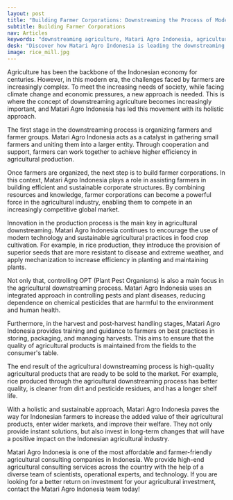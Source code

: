 ```yaml
---
layout: post
title: "Building Farmer Corporations: Downstreaming the Process of Modernizing the Agricultural Industry"
subtitle: Building Farmer Corporations
nav: Articles
keywords: "downstreaming agriculture, Matari Agro Indonesia, agricultural innovation, farmer corporations, sustainable practices"
desk: "Discover how Matari Agro Indonesia is leading the downstreaming movement with a holistic approach, helping farmers increase the added value of their products and compete in the global market"
image: rice_mill.jpg
---
```


Agriculture has been the backbone of the Indonesian economy for centuries. However, in this modern era, the challenges faced by farmers are increasingly complex. To meet the increasing needs of society, while facing climate change and economic pressures, a new approach is needed. This is where the concept of downstreaming agriculture becomes increasingly important, and Matari Agro Indonesia has led this movement with its holistic approach.

The first stage in the downstreaming process is organizing farmers and farmer groups. Matari Agro Indonesia acts as a catalyst in gathering small farmers and uniting them into a larger entity. Through cooperation and support, farmers can work together to achieve higher efficiency in agricultural production.

Once farmers are organized, the next step is to build farmer corporations. In this context, Matari Agro Indonesia plays a role in assisting farmers in building efficient and sustainable corporate structures. By combining resources and knowledge, farmer corporations can become a powerful force in the agricultural industry, enabling them to compete in an increasingly competitive global market.

Innovation in the production process is the main key in agricultural downstreaming. Matari Agro Indonesia continues to encourage the use of modern technology and sustainable agricultural practices in food crop cultivation. For example, in rice production, they introduce the provision of superior seeds that are more resistant to disease and extreme weather, and apply mechanization to increase efficiency in planting and maintaining plants.

Not only that, controlling OPT (Plant Pest Organisms) is also a main focus in the agricultural downstreaming process. Matari Agro Indonesia uses an integrated approach in controlling pests and plant diseases, reducing dependence on chemical pesticides that are harmful to the environment and human health.

Furthermore, in the harvest and post-harvest handling stages, Matari Agro Indonesia provides training and guidance to farmers on best practices in storing, packaging, and managing harvests. This aims to ensure that the quality of agricultural products is maintained from the fields to the consumer's table.

The end result of the agricultural downstreaming process is high-quality agricultural products that are ready to be sold to the market. For example, rice produced through the agricultural downstreaming process has better quality, is cleaner from dirt and pesticide residues, and has a longer shelf life.

With a holistic and sustainable approach, Matari Agro Indonesia paves the way for Indonesian farmers to increase the added value of their agricultural products, enter wider markets, and improve their welfare. They not only provide instant solutions, but also invest in long-term changes that will have a positive impact on the Indonesian agricultural industry.

Matari Agro Indonesia is one of the most affordable and farmer-friendly agricultural consulting companies in Indonesia. We provide high-end agricultural consulting services across the country with the help of a diverse team of scientists, operational experts, and technology. If you are looking for a better return on investment for your agricultural investment, contact the Matari Agro Indonesia team today!
